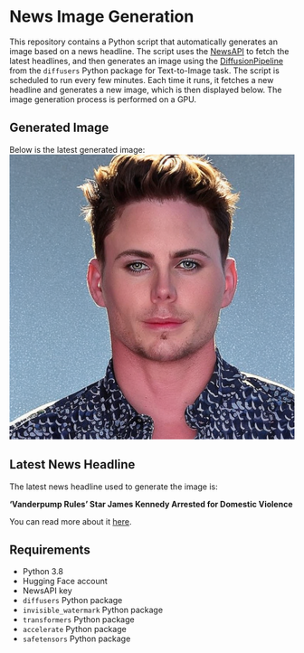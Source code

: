 # News Image Generation
This repository contains a Python script that automatically generates an image based on a news headline. The script uses the [NewsAPI](https://newsapi.org/) to fetch the latest headlines, and then generates an image using the [DiffusionPipeline](https://github.com/huggingface/diffusers) from the `diffusers` Python package for Text-to-Image task.
The script is scheduled to run every few minutes. Each time it runs, it fetches a new headline and generates a new image, which is then displayed below. The image generation process is performed on a GPU.

## Generated Image
Below is the latest generated image:
![Generated Image](image.png)

## Latest News Headline
The latest news headline used to generate the image is:

**‘Vanderpump Rules’ Star James Kennedy Arrested for Domestic Violence**

You can read more about it [here](https://news.google.com/rss/articles/CBMipAFBVV95cUxObktsLURRVDV4UktlbjFoeHJQM1pORl9lYVBFTnI5eVpZdE1nTndWMEVyeFNjR0ZvR0ttLUFzclF1d1Q2eElmMHVZdTZFbThvTWZzaEVockwtN2Z2S2dBQk9IRkdqNjhxcEJHcjE0SlVlZ0w0cFlxdXZVbndES3RZemgzN0kxRGhGb3BXU3JYbXU5S3dMZFd5Tkp4cG4tY0xGU05NYw?oc=5).

## Requirements
- Python 3.8
- Hugging Face account
- NewsAPI key
- `diffusers` Python package
- `invisible_watermark` Python package
- `transformers` Python package
- `accelerate` Python package
- `safetensors` Python package
